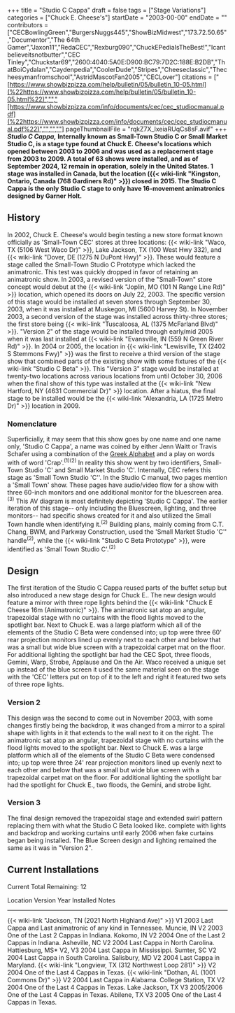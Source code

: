 +++
title = "Studio C Cappa"
draft = false
tags = ["Stage Variations"]
categories = ["Chuck E. Cheese's"]
startDate = "2003-00-00"
endDate = ""
contributors = ["CECBowlingGreen","BurgersNuggs445","ShowBizMidwest","173.72.50.65","Documentor","The 64th Gamer","Jaxon11","RedaCEC","Rexburg090","ChuckEPediaIsTheBest!","Icantbelieveitsnotbutter","CEC Tinley","Chuckstar69","2600:4040:5A0E:D900:BC79:7D2C:188E:B2DB","ThatBoiCydalan","Caydenpedia","CoolerDude","Stripes","Cheeseclassic","Thecheesymanfromschool","AstridMascotFan2005","CECLover"]
citations = ["[https://www.showbizpizza.com/help/bulletin/05/bulletin_10-05.html](%22https://www.showbizpizza.com/help/bulletin/05/bulletin_10-05.html%22)","","[https://www.showbizpizza.com/info/documents/cec/cec_studiocmanual.pdf](%22https://www.showbizpizza.com/info/documents/cec/cec_studiocmanual.pdf%22)","","",""]
pageThumbnailFile = "rqkZ7X_lxeiaRUqCs8sF.avif"
+++
***Studio C Cappa,* Internally known as **Small-Town Studio C** or **Small Market Studio C**, is a stage type found at Chuck E. Cheese's locations which opened between 2003 to 2006 and was used as a replacement stage from 2003 to 2009.
A total of 63 shows were installed, and as of September 2024, 12 remain in operation, solely in the United States. 1 stage was installed in Canada, but the location ({{< wiki-link "Kingston, Ontario, Canada (768 Gardiners Rd)" >}}) closed in 2015. The Studio C Cappa is the only Studio C stage to only have 16-movement animatronics designed by Garner Holt.**

## History

In 2002, Chuck E. Cheese's would begin testing a new store format known officially as 'Small-Town CEC' stores at three locations: {{< wiki-link "Waco, TX (5106 West Waco Dr)" >}}, Lake Jackson, TX (100 West Hwy 332), and {{< wiki-link "Dover, DE (1275 N DuPont Hwy)" >}}. These would feature a stage called the Small-Town Studio C Prototype which lacked the animatronic. This test was quickly dropped in favor of retaining an animatronic show.
In 2003, a revised version of the "Small-Town" store concept would debut at the {{< wiki-link "Joplin, MO (101 N Range Line Rd)" >}} location, which opened its doors on July 22, 2003. The specific version of this stage would be installed at seven stores through September 30, 2003, when it was installed at Muskegon, MI (5600 Harvey St).
In November 2003, a second version of the stage was installed across thirty-three stores; the first store being {{< wiki-link "Tuscaloosa, AL (1375 McFarland Blvd)" >}}. "Version 2" of the stage would be installed through early/mid 2005 when it was last installed at {{< wiki-link "Evansville, IN (559 N Green River Rd)" >}}.
In 2004 or 2005, the location in {{< wiki-link "Lewisville, TX (2402 S Stemmons Fwy)" >}} was the first to receive a third version of the stage show that combined parts of the existing show with some fixtures of the {{< wiki-link "Studio C Beta" >}}. This "Version 3" stage would be installed at twenty-two locations across various locations from until October 30, 2006 when the final show of this type was installed at the {{< wiki-link "New Hartford, NY (4631 Commercial Dr)" >}} location.
After a hiatus, the final stage to be installed would be the {{< wiki-link "Alexandria, LA (1725 Metro Dr)" >}} location in 2009.

### Nomenclature

Superficially, it may seem that this show goes by one name and one name only, 'Studio C Cappa', a name was coined by either Jenn Waitt or Travis Schafer using a combination of the [Greek Alphabet](https://en.wikipedia.org/wiki/Greek_alphabet) and a play on words with of word 'Crap'.<sup>(1)(2)</sup> In reality this show went by two identifiers, Small-Town Studio 'C' and Small Market Studio 'C'.
Internally, CEC refers this stage as 'Small Town Studio 'C''. In the Studio C manual, two pages mention a 'Small Town' show. These pages have audio/video flow for a show with three 60-inch monitors and one additional monitor for the bluescreen area.<sup>(3)</sup> This AV diagram is most definitely depicting 'Studio C Cappa'.
The earlier iteration of this stage-- only including the Bluescreen, lighting, and three monitors-- had specific shows created for it and also utilized the Small Town handle when identifying it.<sup>(2)</sup>
Building plans, mainly coming from C.T. Chang, BWM, and Parkway Construction, used the 'Small Market Studio 'C'' handle<sup>(2)</sup>, while the {{< wiki-link "Studio C Beta Prototype" >}}, were identified as 'Small Town Studio C'.<sup>(2)</sup>

## Design

The first iteration of the Studio C Cappa reused parts of the buffet setup but also introduced a new stage design for Chuck E.. The new design would feature a mirror with three rope lights behind the {{< wiki-link "Chuck E Cheese 16m (Animatronic)" >}}. The animatronic sat atop an angular, trapezoidal stage with no curtains with the flood lights moved to the spotlight bar. Next to Chuck E. was a large platform which all of the elements of the Studio C Beta were condensed into; up top were three 60' rear projection monitors lined up evenly next to each other and below that was a small but wide blue screen with a trapezoidal carpet mat on the floor. For additional lighting the spotlight bar had the CEC Spot, three floods, Gemini, Warp, Strobe, Applause and On the Air.
Waco received a unique set up instead of the blue screen it used the same material seen on the stage with the 'CEC' letters put on top of it to the left and right it featured two sets of three rope lights.

### Version 2

This design was the second to come out in November 2003, with some changes firstly being the backdrop, it was changed from a mirror to a spiral shape with lights in it that extends to the wall next to it on the right. The animatronic sat atop an angular, trapezoidal stage with no curtains with the flood lights moved to the spotlight bar. Next to Chuck E. was a large platform which all of the elements of the Studio C Beta were condensed into; up top were three 24' rear projection monitors lined up evenly next to each other and below that was a small but wide blue screen with a trapezoidal carpet mat on the floor. For additional lighting the spotlight bar had the spotlight for Chuck E., two floods, the Gemini, and strobe light.

### Version 3

The final design removed the trapezoidal stage and extended swirl pattern replacing them with what the Studio C Beta looked like. complete with lights and backdrop and working curtains until early 2006 when fake curtains began being installed. The Blue Screen design and lighting remained the same as it was in "Version 2".

## Current Installations

Current Total Remaining: 12

  Location                                                        Version   Year Installed   Notes
  --------------------------------------------------------------- --------- ---------------- -----------------------------------------------------------
  {{< wiki-link "Jackson, TN (2021 North Highland Ave)" >}}   V1        2003             Last Cappa and Last animatronic of any kind in Tennessee.
  Muncie, IN                                                      V2        2003             One of the Last 2 Cappas in Indiana.
  Kokomo, IN                                                      V2        2004             One of the Last 2 Cappas in Indiana.
  Asheville, NC                                                   V2        2004             Last Cappa in North Carolina.
  Hattiesburg, MS*                                               V2, V3    2004             Last Cappa in Mississippi.
  Sumter, SC                                                      V2        2004             Last Cappa in South Carolina.
  Salisbury, MD                                                   V2        2004             Last Cappa in Maryland.
  {{< wiki-link "Longview, TX (312 Northwest Loop 281)" >}}   V2        2004             One of the Last 4 Cappas in Texas.
  {{< wiki-link "Dothan, AL (1001 Commons Dr)" >}}            V2        2004             Last Cappa in Alabama.
  College Station, TX                                             V2        2004             One of the Last 4 Cappas in Texas.
  Lake Jackson, TX                                                V3        2005/2006        One of the Last 4 Cappas in Texas.
  Abilene, TX                                                     V3        2005             One of the Last 4 Cappas in Texas.

